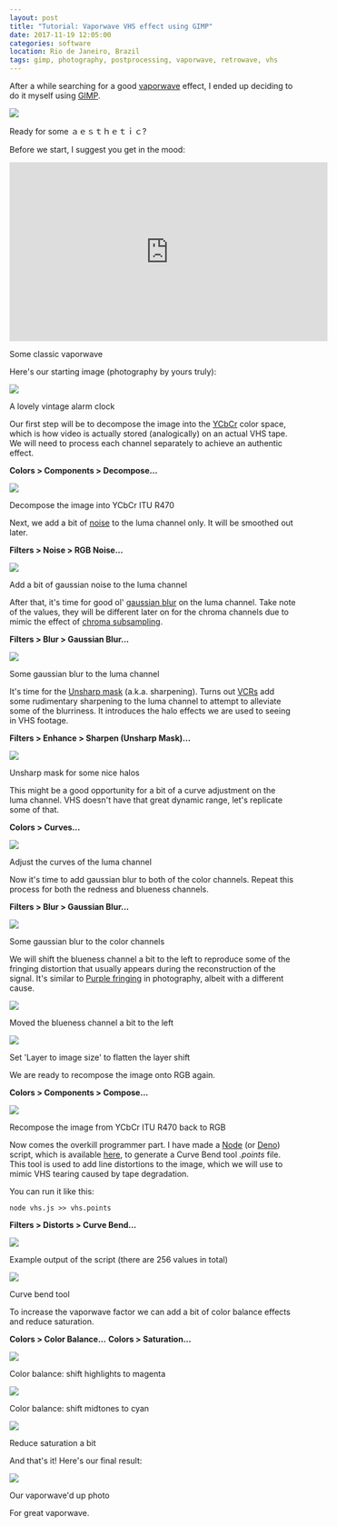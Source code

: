 ```yaml
---
layout: post
title: "Tutorial: Vaporwave VHS effect using GIMP"
date: 2017-11-19 12:05:00
categories: software
location: Rio de Janeiro, Brazil
tags: gimp, photography, postprocessing, vaporwave, retrowave, vhs
---
```


After a while searching for a good <a href="https://en.wikipedia.org/wiki/Vaporwave" target="_blank">vaporwave</a> effect, I ended up deciding to do it myself using <a href="https://en.wikipedia.org/wiki/GIMP" target="_blank">GIMP</a>.

<div class="post-image">
    <a href="{{ site.baseurl }}/img/posts/vaporwave-header.jpg" target="_blank"><img src="{{ site.baseurl }}/img/posts/vaporwave-header.jpg"/></a>
    <p class="post-image-caption">Ready for some ａｅｓｔｈｅｔｉｃ?</p>
</div>

<!--more-->

Before we start, I suggest you get in the mood:

<div class="post-image">
    <iframe width="560" height="315" src="https://www.youtube.com/watch?v=bAgmGZ9iQ2Y" frameborder="0" allowfullscreen></iframe>
    <p class="post-image-caption">Some classic vaporwave</p>
</div>

Here's our starting image (photography by yours truly):

<div class="post-image">
    <a href="{{ site.baseurl }}/img/posts/vaporwave-original.jpg" target="_blank"><img src="{{ site.baseurl }}/img/posts/vaporwave-original.jpg"/></a>
    <p class="post-image-caption">A lovely vintage alarm clock</p>
</div>

Our first step will be to decompose the image into the <a href="https://en.wikipedia.org/wiki/YCbCr" target="_blank">YCbCr</a> color space, which is how video is actually stored (analogically) on an actual VHS tape. We will need to process each channel separately to achieve an authentic effect.

<b>Colors > Components > Decompose...</b>

<div class="post-image">
    <a href="{{ site.baseurl }}/img/posts/vaporwave-step1.png" target="_blank"><img src="{{ site.baseurl }}/img/posts/vaporwave-step1.png"/></a>
    <p class="post-image-caption">Decompose the image into YCbCr ITU R470</p>
</div>

Next, we add a bit of <a href="https://en.wikipedia.org/wiki/Gaussian_noise" target="_blank">noise</a> to the luma channel only. It will be smoothed out later.

<b>Filters > Noise > RGB Noise...</b>

<div class="post-image">
    <a href="{{ site.baseurl }}/img/posts/vaporwave-step2.png" target="_blank"><img src="{{ site.baseurl }}/img/posts/vaporwave-step2.png"/></a>
    <p class="post-image-caption">Add a bit of gaussian noise to the luma channel</p>
</div>

After that, it's time for good ol' <a href="https://en.wikipedia.org/wiki/Gaussian_blur" target="_blank">gaussian blur</a> on the luma channel. Take note of the values, they will be different later on for the chroma channels due to mimic the effect of <a href="en.wikipedia.org/wiki/Chroma_subsampling" target="_blank">chroma subsampling</a>.

<b>Filters > Blur > Gaussian Blur...</b>

<div class="post-image">
    <a href="{{ site.baseurl }}/img/posts/vaporwave-step3.png" target="_blank"><img src="{{ site.baseurl }}/img/posts/vaporwave-step3.png"/></a>
    <p class="post-image-caption">Some gaussian blur to the luma channel</p>
</div>

It's time for the <a href="https://en.wikipedia.org/wiki/Unsharp_masking" target="_blank">Unsharp mask</a> (a.k.a. sharpening). Turns out <a href="https://en.wikipedia.org/wiki/Videocassette_recorder" target="_blank">VCRs</a> add some rudimentary sharpening to the luma channel to attempt to alleviate some of the blurriness. It introduces the halo effects we are used to seeing in VHS footage.

<b>Filters > Enhance > Sharpen (Unsharp Mask)...</b>

<div class="post-image">
    <a href="{{ site.baseurl }}/img/posts/vaporwave-step4.png" target="_blank"><img src="{{ site.baseurl }}/img/posts/vaporwave-step4.png"/></a>
    <p class="post-image-caption">Unsharp mask for some nice halos</p>
</div>

This might be a good opportunity for a bit of a curve adjustment on the luma channel. VHS doesn't have that great dynamic range, let's replicate some of that.

<b>Colors > Curves...</b>

<div class="post-image">
    <a href="{{ site.baseurl }}/img/posts/vaporwave-step5.png" target="_blank"><img src="{{ site.baseurl }}/img/posts/vaporwave-step5.png"/></a>
    <p class="post-image-caption">Adjust the curves of the luma channel</p>
</div>

Now it's time to add gaussian blur to both of the color channels. Repeat this process for both the redness and blueness channels.

<b>Filters > Blur > Gaussian Blur...</b>

<div class="post-image">
    <a href="{{ site.baseurl }}/img/posts/vaporwave-step6.png" target="_blank"><img src="{{ site.baseurl }}/img/posts/vaporwave-step6.png"/></a>
    <p class="post-image-caption">Some gaussian blur to the color channels</p>
</div>

We will shift the blueness channel a bit to the left to reproduce some of the fringing distortion that usually appears during the reconstruction of the signal. It's similar to <a href="https://en.wikipedia.org/wiki/Purple_fringing" target="_blank">Purple fringing</a> in photography, albeit with a different cause.

<div class="post-image">
    <a href="{{ site.baseurl }}/img/posts/vaporwave-step7.png" target="_blank"><img src="{{ site.baseurl }}/img/posts/vaporwave-step7.png"/></a>
    <p class="post-image-caption">Moved the blueness channel a bit to the left</p>
</div>

<div class="post-image">
    <a href="{{ site.baseurl }}/img/posts/vaporwave-step8.png" target="_blank"><img src="{{ site.baseurl }}/img/posts/vaporwave-step8.png"/></a>
    <p class="post-image-caption">Set 'Layer to image size' to flatten the layer shift</p>
</div>

We are ready to recompose the image onto RGB again.

<b>Colors > Components > Compose...</b>

<div class="post-image">
    <a href="{{ site.baseurl }}/img/posts/vaporwave-step9.png" target="_blank"><img src="{{ site.baseurl }}/img/posts/vaporwave-step9.png"/></a>
    <p class="post-image-caption">Recompose the image from YCbCr ITU R470 back to RGB</p>
</div>

Now comes the overkill programmer part. I have made a <a href="https://en.wikipedia.org/wiki/Node.js" target="_blank">Node</a> (or <a href="https://en.wikipedia.org/wiki/Deno_(software)" target="_blank">Deno</a>) script, which is available <a href="https://gist.github.com/vittau/4adda9c2d51de49a15d4011456e50fd8" target="_blank">here</a>, to generate a Curve Bend tool <i>.points</i> file. This tool is used to add line distortions to the image, which we will use to mimic VHS tearing caused by tape degradation.

You can run it like this:

<pre><code class="bash">node vhs.js >> vhs.points</code></pre>

<b>Filters > Distorts > Curve Bend...</b>

<div class="post-image">
    <a href="{{ site.baseurl }}/img/posts/vaporwave-step10.png" target="_blank"><img src="{{ site.baseurl }}/img/posts/vaporwave-step10.png"/></a>
    <p class="post-image-caption">Example output of the script (there are 256 values in total)</p>
</div>

<div class="post-image">
    <a href="{{ site.baseurl }}/img/posts/vaporwave-step11.png" target="_blank"><img src="{{ site.baseurl }}/img/posts/vaporwave-step11.png"/></a>
    <p class="post-image-caption">Curve bend tool</p>
</div>

To increase the vaporwave factor we can add a bit of color balance effects and reduce saturation.

<b>Colors > Color Balance...</b>
<b>Colors > Saturation...</b>

<div class="post-image">
    <a href="{{ site.baseurl }}/img/posts/vaporwave-step12.png" target="_blank"><img src="{{ site.baseurl }}/img/posts/vaporwave-step12.png"/></a>
    <p class="post-image-caption">Color balance: shift highlights to magenta</p>
</div>

<div class="post-image">
    <a href="{{ site.baseurl }}/img/posts/vaporwave-step13.png" target="_blank"><img src="{{ site.baseurl }}/img/posts/vaporwave-step13.png"/></a>
    <p class="post-image-caption">Color balance: shift midtones to cyan</p>
</div>

<div class="post-image">
    <a href="{{ site.baseurl }}/img/posts/vaporwave-step14.png" target="_blank"><img src="{{ site.baseurl }}/img/posts/vaporwave-step14.png"/></a>
    <p class="post-image-caption">Reduce saturation a bit</p>
</div>

And that's it! Here's our final result:

<div class="post-image">
    <a href="{{ site.baseurl }}/img/posts/vaporwave-final.jpg" target="_blank"><img src="{{ site.baseurl }}/img/posts/vaporwave-final.jpg"/></a>
    <p class="post-image-caption">Our vaporwave'd up photo</p>
</div>

For great vaporwave.

